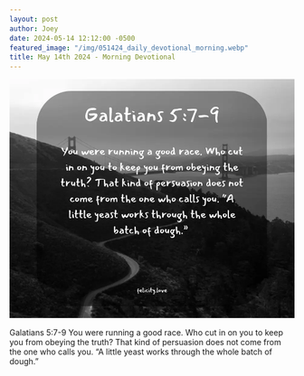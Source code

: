 ```yaml
---
layout: post
author: Joey
date: 2024-05-14 12:12:00 -0500
featured_image: "/img/051424_daily_devotional_morning.webp"
title: May 14th 2024 - Morning Devotional
---
```


[![May 14th 2024 - Morning Devotional](/img/051424_daily_devotional_morning.webp)](/img/051424_daily_devotional_morning.webp)

Galatians 5:7-9
You were running a good race. Who cut in on you to keep you from obeying the truth? That kind of persuasion does not come from the one who calls you. “A little yeast works through the whole batch of dough.” 